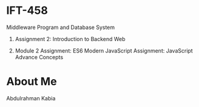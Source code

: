 # IFT-458
Middleware Program and Database System
1. Assignment 2: Introduction to Backend Web

2. Module 2 Assignment: ES6 Modern JavaScript
Assignment: JavaScript Advance Concepts

# About Me
Abdulrahman Kabia
